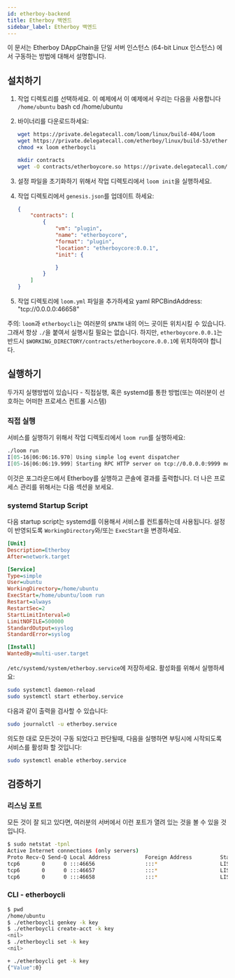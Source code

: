 ```yaml
---
id: etherboy-backend
title: Etherboy 백엔드
sidebar_label: Etherboy 백엔드
---
```

이 문서는 Etherboy DAppChain을 단일 서버 인스턴스 (64-bit Linux 인스턴스) 에서 구동하는 방법에 대해서 설명합니다.

## 설치하기

1. 작업 디렉토리를 선택하세요. 이 예제에서 이 예제에서 우리는 다음을 사용합니다 `/home/ubuntu` 
        bash
        cd /home/ubuntu

2. 바이너리를 다운로드하세요:
    
    ```bash
    wget https://private.delegatecall.com/loom/linux/build-404/loom
    wget https://private.delegatecall.com/etherboy/linux/build-53/etherboycli
    chmod +x loom etherboycli
    
    mkdir contracts
    wget -O contracts/etherboycore.so https://private.delegatecall.com/etherboy/linux/build-53/etherboycore.0.0.1
    ```

3. 설정 파일을 초기화하기 위해서 작업 디렉토리에서 `loom init`을 실행하세요.
4. 작업 디렉토리에서 `genesis.json`를 업데이트 하세요:
    
    ```json
    {
        "contracts": [
            {
                "vm": "plugin",
                "name": "etherboycore",
                "format": "plugin",
                "location": "etherboycore:0.0.1",
                "init": {
    
                }
            }
        ]
    }
    ```

5. 작업 디렉토리에 `loom.yml` 파일을 추가하세요 
        yaml
        RPCBindAddress: "tcp://0.0.0.0:46658"

주의: `loom`과 `etherboycli`는 여러분의 `$PATH` 내의 어느 곳이든 위치시킬 수 있습니다. 그래서 항상 `./`을 붙여서 실행시킬 필요는 없습니다. 하지만, `etherboycore.0.0.1`는 반드시 `$WORKING_DIRECTORY/contracts/etherboycore.0.0.1`에 위치하여야 합니다.

## 실행하기

두가지 실행방법이 있습니다 - 직접실행, 혹은 systemd를 통한 방법(또는 여러분이 선호하는 어떠한 프로세스 컨트롤 시스템)

### 직접 실행

서비스를 실행하기 위해서 작업 디렉토리에서 `loom run`를 실행하세요:

```bash
./loom run
I[05-16|06:06:16.970] Using simple log event dispatcher
I[05-16|06:06:19.999] Starting RPC HTTP server on tcp://0.0.0.0:9999 module=query-server
```

이것은 포그라운드에서 Etherboy를 실행하고 콘솔에 결과를 출력합니다. 더 나은 프로세스 관리를 위해서는 다음 섹션을 보세요.

### systemd Startup Script

다음 startup script는 systemd를 이용해서 서비스를 컨트롤하는데 사용됩니다. 설정이 반영되도록 `WorkingDirectory`와/또는 `ExecStart`을 변경하세요.

```ini
[Unit]
Description=Etherboy
After=network.target

[Service]
Type=simple
User=ubuntu
WorkingDirectory=/home/ubuntu
ExecStart=/home/ubuntu/loom run
Restart=always
RestartSec=2
StartLimitInterval=0
LimitNOFILE=500000
StandardOutput=syslog
StandardError=syslog

[Install]
WantedBy=multi-user.target
```

`/etc/systemd/system/etherboy.service`에 저장하세요. 활성화를 위해서 실행하세요:

```bash
sudo systemctl daemon-reload
sudo systemctl start etherboy.service
```

다음과 같이 출력을 검사할 수 있습니다:

```bash
sudo journalctl -u etherboy.service
```

의도한 대로 모든것이 구동 되었다고 판단될때, 다음을 실행하면 부팅시에 시작되도록 서비스를 활성화 할 것입니다:

```bash
sudo systemctl enable etherboy.service
```

## 검증하기

### 리스닝 포트

모든 것이 잘 되고 있다면, 여러분의 서버에서 이런 포트가 열려 있는 것을 볼 수 있을 것입니다.

```bash
$ sudo netstat -tpnl
Active Internet connections (only servers)
Proto Recv-Q Send-Q Local Address           Foreign Address         State       PID/Program name
tcp6       0      0 :::46656                :::*                    LISTEN      14327/loom
tcp6       0      0 :::46657                :::*                    LISTEN      14327/loom
tcp6       0      0 :::46658                :::*                    LISTEN      14327/loom
```

### CLI - etherboycli

```bash
$ pwd
/home/ubuntu
$ ./etherboycli genkey -k key
$ ./etherboycli create-acct -k key
<nil>
$ ./etherboycli set -k key
<nil>

+ ./etherboycli get -k key
{"Value":0}
```